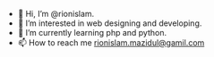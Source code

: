 - 👋 Hi, I’m @rionislam.
- 👀 I’m interested in web designing and developing.
- 🌱 I’m currently learning php and python.
- 📫 How to reach me rionislam.mazidul@gamil.com

<!---
rionislam/rionislam is a ✨ special ✨ repository because its `README.md` (this file) appears on your GitHub profile.
You can click the Preview link to take a look at your changes.
--->
